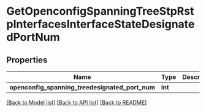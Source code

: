 # GetOpenconfigSpanningTreeStpRstpInterfacesInterfaceStateDesignatedPortNum

## Properties
Name | Type | Description | Notes
------------ | ------------- | ------------- | -------------
**openconfig_spanning_treedesignated_port_num** | **int** |  | [optional] 

[[Back to Model list]](../README.md#documentation-for-models) [[Back to API list]](../README.md#documentation-for-api-endpoints) [[Back to README]](../README.md)


